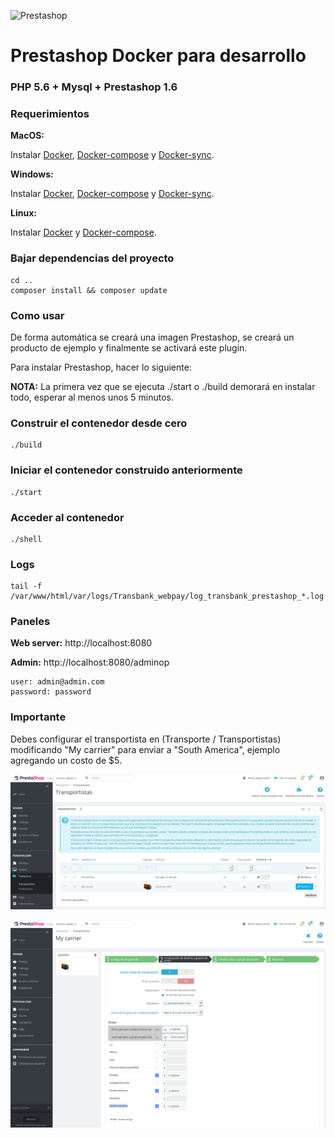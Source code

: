 ![Prestashop](https://www.prestashop.com/sites/all/themes/prestashop/images/logo_ps_second.svg)

#  Prestashop Docker para desarrollo

### PHP 5.6 + Mysql + Prestashop 1.6

### Requerimientos

**MacOS:**

Instalar [Docker](https://docs.docker.com/docker-for-mac/install/), [Docker-compose](https://docs.docker.com/compose/install/#install-compose) y [Docker-sync](https://github.com/EugenMayer/docker-sync/wiki/docker-sync-on-OSX).

**Windows:**

Instalar [Docker](https://docs.docker.com/docker-for-windows/install/), [Docker-compose](https://docs.docker.com/compose/install/#install-compose) y [Docker-sync](https://github.com/EugenMayer/docker-sync/wiki/docker-sync-on-Windows).

**Linux:**

Instalar [Docker](https://docs.docker.com/engine/installation/linux/docker-ce/ubuntu/) y [Docker-compose](https://docs.docker.com/compose/install/#install-compose).

### Bajar dependencias del proyecto

```
cd ..
composer install && composer update
```

### Como usar

De forma automática se creará una imagen Prestashop, se creará un producto de ejemplo y finalmente se activará este plugin.

Para instalar Prestashop, hacer lo siguiente:

**NOTA:** La primera vez que se ejecuta ./start o ./build demorará en instalar todo, esperar al menos unos 5 minutos.

### Construir el contenedor desde cero

```
./build
```

### Iniciar el contenedor construido anteriormente

```
./start
```

### Acceder al contenedor

```
./shell
```

### Logs

```
tail -f /var/www/html/var/logs/Transbank_webpay/log_transbank_prestashop_*.log
```

### Paneles

**Web server:** http://localhost:8080

**Admin:** http://localhost:8080/adminop

    user: admin@admin.com
    password: password


### Importante

Debes configurar el transportista en (Transporte / Transportistas) modificando "My carrier" para enviar a "South America", ejemplo agregando un costo de $5.

![transporte1](img/transporte1.png)

![transporte2](img/transporte2.png)
